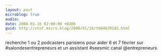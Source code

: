 ```yaml
---
layout: post
microblog: true
audio: 
date: 2008-01-16 02:00:00 +0200
guid: http://xtof.micro.blog/2008/01/16/t604639182.html
---
```

recherche 1 ou 2 podcasters parisiens pour aider 6 et 7 février sur #salondesentrepreneurs et un assistant #seesmic canal @entrepreneurs
